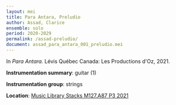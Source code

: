 ```yaml
---
layout: mei
title: Para Antara, Preludio
author: Assad, Clarice
ensemble: solo
period: 2020-2029
permalink: /assad-preludio/
document: assad_para_antara_001_preludio.mei
---
```


In *Para Antara.* Lévis Québec Canada: Les Productions d'Oz, 2021.

**Instrumentation summary**: guitar (1) 

**Instrumentation group**: strings 

**Location**: <a href="https://tufts.primo.exlibrisgroup.com/permalink/01TUN_INST/1kc9gia/alma991018415144803851" target="_blank">Music Library Stacks M127.A87 P3 2021</a>